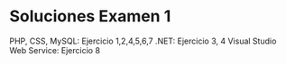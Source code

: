 # Soluciones Examen 1

PHP, CSS, MySQL: Ejercicio 1,2,4,5,6,7
.NET: Ejercicio 3, 4
Visual Studio Web Service: Ejercicio 8




